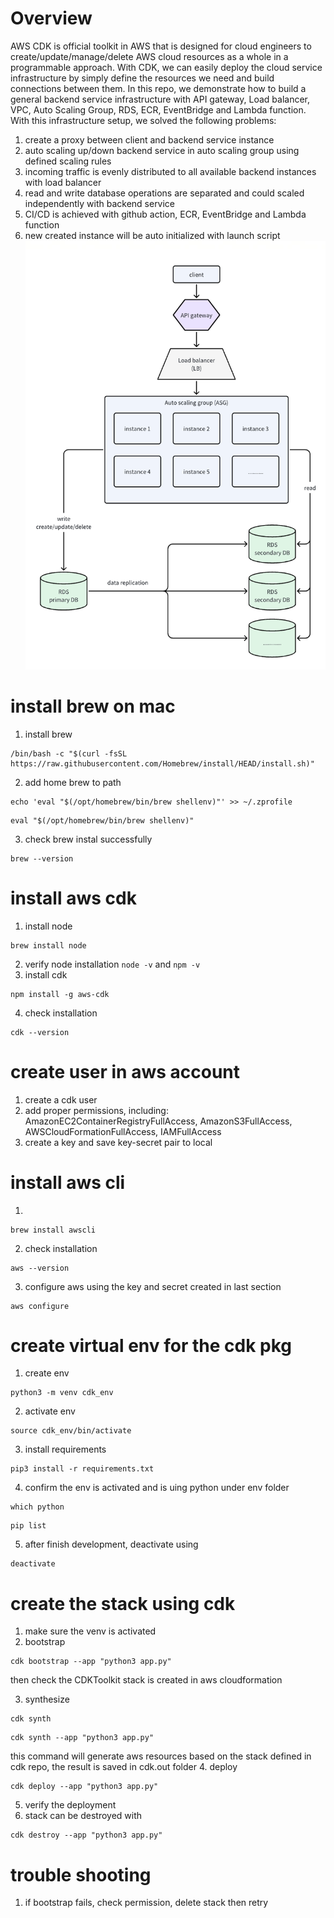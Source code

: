 # Overview
AWS CDK is official toolkit in AWS that is designed for cloud engineers to create/update/manage/delete AWS cloud resources as a whole in a programmable approach. With CDK, we can easily deploy the cloud service infrastructure by simply define the resources we need and build connections between them. In this repo, we demonstrate how to build a general backend service infrastructure with API gateway, Load balancer, VPC, Auto Scaling Group, RDS, ECR, EventBridge and Lambda function. With this infrastructure setup, we solved the following problems:
1. create a proxy between client and backend service instance
2. auto scaling up/down backend service in auto scaling group using defined scaling rules
3. incoming traffic is evenly distributed to all available backend instances with load balancer
4. read and write database operations are separated and could scaled independently with backend service
5. CI/CD is achieved with github action, ECR, EventBridge and Lambda function
6. new created instance will be auto initialized with launch script
![alt text](image.png)


# install brew on mac
1. install brew
```
/bin/bash -c "$(curl -fsSL https://raw.githubusercontent.com/Homebrew/install/HEAD/install.sh)"
```

2. add home brew to path 
```
echo 'eval "$(/opt/homebrew/bin/brew shellenv)"' >> ~/.zprofile
```
```
eval "$(/opt/homebrew/bin/brew shellenv)"
```

3. check brew instal successfully  
```
brew --version
```

# install aws cdk
1. install node
```
brew install node
```
2. verify node installation `node -v` and `npm -v`
3. install cdk 
```
npm install -g aws-cdk
```
4. check installation
```
cdk --version
```
# create user in aws account
1. create a cdk user
2. add proper permissions, including: AmazonEC2ContainerRegistryFullAccess, AmazonS3FullAccess, AWSCloudFormationFullAccess, IAMFullAccess
3. create a key and save key-secret pair to local
# install aws cli
1. 
```
brew install awscli
```
2. check installation
```
aws --version
```
3. configure aws using the key and secret created in last section
```
aws configure
```
# create virtual env for the cdk pkg
1. create env
```
python3 -m venv cdk_env
```
2. activate env
```
source cdk_env/bin/activate
```
3. install requirements
```
pip3 install -r requirements.txt
```
4. confirm the env is activated and is uing python under env folder
```
which python
```
```
pip list
```
5. after finish development, deactivate using 
```
deactivate
```
# create the stack using cdk
1. make sure the venv is activated
2. bootstrap
```
cdk bootstrap --app "python3 app.py"
```
then check the CDKToolkit stack is created in aws cloudformation

3. synthesize
```
cdk synth
```

```
cdk synth --app "python3 app.py"
```

this command will generate aws resources based on the stack defined in cdk repo, the result is saved in cdk.out folder
4. deploy
```
cdk deploy --app "python3 app.py"
```
5. verify the deployment
6. stack can be destroyed with
```
cdk destroy --app "python3 app.py"
```
# trouble shooting
1. if bootstrap fails, check permission, delete stack then retry